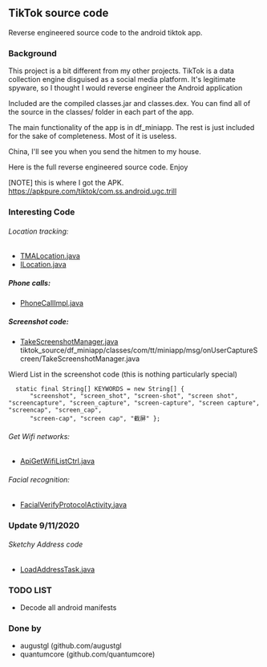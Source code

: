 ## TikTok source code

Reverse engineered source code to the android tiktok app.

### Background

This project is a bit different from my other projects. TikTok is a data collection engine disguised as a social media platform. It's legitimate spyware, so I thought I would reverse engineer the Android application

Included are the compiled classes.jar and classes.dex. You can find all of the source in the classes/ folder in each part of the app.

The main functionality of the app is in df_miniapp. The rest is just included for the sake of completeness. Most of it is useless. 

China, I'll see you when you send the hitmen to my house.

Here is the full reverse engineered source code. Enjoy


[NOTE] this is where I got the APK. https://apkpure.com/tiktok/com.ss.android.ugc.trill

### Interesting Code

###### Location tracking: 
- [TMALocation.java](https://github.com/augustgl/tiktok_source/blob/master/df_miniapp/classes/com/tt/miniapp/maplocate/TMALocation.java)
- [ILocation.java](https://github.com/augustgl/tiktok_source/blob/master/df_miniapp/classes/com/tt/miniapp/maplocate/ILocator.java)

##### Phone calls:
- [PhoneCallImpl.java](https://github.com/augustgl/tiktok_source/blob/master/df_miniapp/classes/com/tt/miniapp/call/PhoneCallImpl.java)

##### Screenshot code:
- [TakeScreenshotManager.java](https://github.com/augustgl/tiktok_source/blob/master/df_miniapp/classes/com/tt/miniapp/msg/onUserCaptureScreen/TakeScreenshotManager.java)
tiktok_source/df_miniapp/classes/com/tt/miniapp/msg/onUserCaptureScreen/TakeScreenshotManager.java

Wierd List in the screenshot code (this is nothing particularly special)
```
  static final String[] KEYWORDS = new String[] { 
      "screenshot", "screen_shot", "screen-shot", "screen shot", "screencapture", "screen_capture", "screen-capture", "screen capture", "screencap", "screen_cap", 
      "screen-cap", "screen cap", "截屏" };
```

###### Get Wifi networks:
- [ApiGetWifiListCtrl.java](https://github.com/augustgl/tiktok_source/blob/master/df_miniapp/classes/com/tt/miniapp/msg/wifi/ApiGetWifiListCtrl.java)

###### Facial recognition:
- [FacialVerifyProtocolActivity.java](https://github.com/augustgl/tiktok_source/blob/master/df_miniapp/classes/com/tt/miniapp/facialverify/FacialVerifyProtocolActivity.java)

### Update 9/11/2020

###### Sketchy Address code
- [LoadAddressTask.java](https://github.com/augustgl/tiktok_source/blob/master/df_miniapp/classes/com/tt/miniapp/address/LoadAddressTask.java)

### TODO LIST
- Decode all android manifests


### Done by
- augustgl (github.com/augustgl
- quantumcore (github.com/quantumcore)
